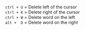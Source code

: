 `ctrl + U` = Delete left of the cursor  
`ctrl + K` = Delete right of the cursor  
`ctrl + W` = Delete word on the left  
`alt +  D` = Delete word on the right
